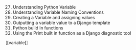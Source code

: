 27. Understanding Python Variable
28. Understanding Variable Naming Conventions
29. Creating a Variable and assigning values
30. Outputting a variable value to a Django template
31. Python build In functions
32. Using the Print built in function as a Django diagnostic tool

[[variable]]